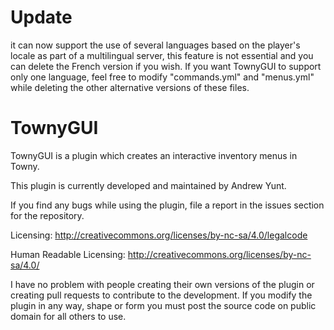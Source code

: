# Update
it can now support the use of several languages based on the player's locale as part of a multilingual server, this feature is not essential and you can delete the French version if you wish. If you want TownyGUI to support only one language, feel free to modify "commands.yml" and "menus.yml" while deleting the other alternative versions of these files.

# TownyGUI

TownyGUI is a plugin which creates an interactive inventory menus in Towny.

This plugin is currently developed and maintained by Andrew Yunt.

If you find any bugs while using the plugin, file a report in the issues section for the repository.

Licensing:
http://creativecommons.org/licenses/by-nc-sa/4.0/legalcode

Human Readable Licensing:
http://creativecommons.org/licenses/by-nc-sa/4.0/

I have no problem with people creating their own versions of the plugin or creating pull requests to contribute to the development. If you modify the plugin in any way, shape or form you must post the source code on public domain for all others to use.
